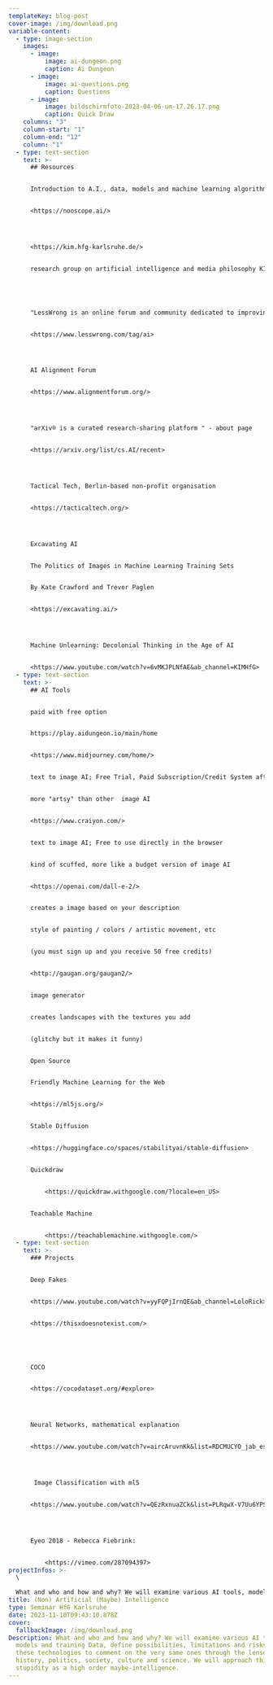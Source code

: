 ```yaml
---
templateKey: blog-post
cover-image: /img/download.png
variable-content:
  - type: image-section
    images:
      - image:
          image: ai-dungeon.png
          caption: Ai Dungeon
      - image:
          image: ai-questions.png
          caption: Questions
      - image:
          image: bildschirmfoto-2023-04-06-um-17.26.17.png
          caption: Quick Draw
    columns: "3"
    column-start: "1"
    column-end: "12"
    column: "1"
  - type: text-section
    text: >-
      ## Resources


      Introduction to A.I., data, models and machine learning algorithms


      <https://nooscope.ai/>




      <https://kim.hfg-karlsruhe.de/>


      research group on artificial intelligence and media philosophy KIM (from German: *Künstliche Intelligenz und Medienphilosophie*) at hfg karlsruhe


       


      "LessWrong is an online forum and community dedicated to improving human reasoning and decision-making" - about page


      <https://www.lesswrong.com/tag/ai>




      AI Alignment Forum


      <https://www.alignmentforum.org/>




      "arXiv® is a curated research-sharing platform " - about page


      <https://arxiv.org/list/cs.AI/recent>




      Tactical Tech, Berlin-based non-profit organisation


      <https://tacticaltech.org/>




      Excavating AI


      The Politics of Images in Machine Learning Training Sets 


      By Kate Crawford and Trevor Paglen   


      <https://excavating.ai/>




      Machine Unlearning: Decolonial Thinking in the Age of AI


      <https://www.youtube.com/watch?v=6vMKJPLNfAE&ab_channel=KIMHfG>
  - type: text-section
    text: >-
      ## AI Tools


      paid with free option


      https://play.aidungeon.io/main/home


      <https://www.midjourney.com/home/>


      text to image AI; Free Trial, Paid Subscription/Credit System afterwards (Discord Account required)


      more "artsy" than other  image AI


      <https://www.craiyon.com/>


      text to image AI; Free to use directly in the browser


      kind of scuffed, more like a budget version of image AI


      <https://openai.com/dall-e-2/>


      creates a image based on your description 


      style of painting / colors / artistic movement, etc


      (you must sign up and you receive 50 free credits)


      <http://gaugan.org/gaugan2/>


      image generator


      creates landscapes with the textures you add 


      (glitchy but it makes it funny)


      Open Source


      Friendly Machine Learning for the Web


      <https://ml5js.org/>


      Stable Diffusion


      <https://huggingface.co/spaces/stabilityai/stable-diffusion>


      Quickdraw


          <https://quickdraw.withgoogle.com/?locale=en_US>


      Teachable Machine


          <https://teachablemachine.withgoogle.com/>
  - type: text-section
    text: >-
      ### Projects


      Deep Fakes


      <https://www.youtube.com/watch?v=yyFQPjIrnQE&ab_channel=LoloRick>


      <https://thisxdoesnotexist.com/>


          


      COCO


      <https://cocodataset.org/#explore>




      Neural Networks, mathematical explanation


      <https://www.youtube.com/watch?v=aircAruvnKk&list=RDCMUCYO_jab_esuFRV4b17AJtAw&start_radio=1&rv=aircAruvnKk&t=0>




       Image Classification with ml5 


      <https://www.youtube.com/watch?v=QEzRxnuaZCk&list=PLRqwX-V7Uu6YPSwT06y_AEYTqIwbeam3y&index=5>




      Eyeo 2018 - Rebecca Fiebrink:


          <https://vimeo.com/287094397>
projectInfos: >-
  \

  What and who and how and why? We will examine various AI tools, models and training Data, define possibilities, limitations and risks and use these technologies to comment on the very same ones through the lenses of history, politics, society, culture and science. We will approach this with stupidity as a high order maybe-intelligence.
title: (Non) Artificial (Maybe) Intelligence
type: Seminar HfG Karlsruhe
date: 2023-11-10T09:43:10.878Z
cover:
  fallbackImage: /img/download.png
Description: What and who and how and why? We will examine various AI tools,
  models and training Data, define possibilities, limitations and risks and use
  these technologies to comment on the very same ones through the lenses of
  history, politics, society, culture and science. We will approach this with
  stupidity as a high order maybe-intelligence.
---
```

